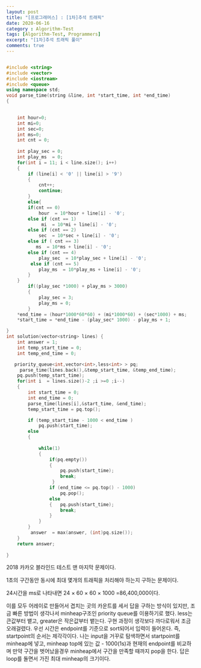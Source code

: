 ```yaml
---
layout: post
title: "[프로그래머스] : [1차]추석 트래픽"
date: 2020-06-16
category : Algorithm-Test
tags: [Algorithm-Test, Programmers]
excerpt: "[1차]추석 트래픽 풀이"
comments: true
---
```


```c++

#include <string>
#include <vector>
#include <iostream>
#include <queue>
using namespace std;
void parse_time(string &line, int *start_time, int *end_time)
{   
 

    int hour=0;
    int mi=0;
    int sec=0;
    int ms=0;
    int cnt = 0;
    
    int play_sec = 0;
    int play_ms  = 0;
    for(int i = 11; i < line.size(); i++)
    {
        if (line[i] < '0' || line[i] > '9')
        {
            cnt++;
            continue;
        }
        else{
        if(cnt == 0)
            hour  = 10*hour + line[i] - '0';
        else if (cnt == 1)
             mi  = 10*mi + line[i] - '0';
        else if (cnt == 2)
            sec  = 10*sec + line[i] - '0';
        else if ( cnt == 3)
           ms  = 10*ms + line[i] - '0';
        else if (cnt == 4)
            play_sec  = 10*play_sec + line[i] - '0';
         else if (cnt == 5)
            play_ms  = 10*play_ms + line[i] - '0';
        }
    }
        if((play_sec *1000) + play_ms > 3000)
        {
            play_sec = 3;
            play_ms = 0;
        }
    *end_time = (hour*1000*60*60) + (mi*1000*60) + (sec*1000) + ms;
    *start_time = *end_time - (play_sec* 1000) - play_ms + 1;

}
int solution(vector<string> lines) {
    int answer = 1;
    int temp_start_time = 0;
    int temp_end_time = 0;

   priority_queue<int,vector<int>,less<int> > pq;
     parse_time(lines.back(),&temp_start_time, &temp_end_time);
    pq.push(temp_start_time);
    for(int i  = lines.size()-2 ;i >=0 ;i--)
    {   
        int start_time = 0;
        int end_time = 0;
        parse_time(lines[i],&start_time, &end_time);
        temp_start_time = pq.top();

        if (temp_start_time - 1000 < end_time )
            pq.push(start_time);
        else
        {
           
            while(1)
            {
                if(pq.empty())
                {
                    pq.push(start_time);
                    break;
                 }
                if (end_time <= pq.top() - 1000)
                    pq.pop();
                else
                {   pq.push(start_time);
                    break;
                }
            }
        }
         answer  = max(answer, (int)pq.size());
    }
    return answer;
  
}
```

2018 카카오 블라인드 테스트 맨 마지막 문제이다.

1초의 구간동안 동시에 최대 몇개의 트래픽을 처리해야 하는지 구하는 문제이다.

24시간을 ms로 나타내면 24   ×   60   ×   60   ×   1000 =‬86,400,000이다.

이를 모두 어레이로 만들어서 겹치는 곳의 카운트를 세서 답을 구하는 방식이 있지만, 조금 빠른 방법이 생각나서 minheap구조인 priority queue를 이용하기로 했다. less는 큰값부터 뱉고, greater은 작은값부터 뱉는다. 구현 과정이 생각보다 까다로워서 조금 오래걸렸다. 우선 시간은 endpoint를 기준으로 sort되어서 입력이 들어온다. 즉, startpoint의 순서는 제각각이다. 나는 input을 거꾸로 탐색하면서 startpoint를 minheap에 넣고, minheap top에 있는 값 - 1000(1s)과 현재의 endpoint를 비교하며 만약 구간을 벗어났을경우 minheap에서 구간을 만족할 때까지 pop을 한다. 답은 loop를 돌면서 가진 최대 minheap의 크기이다.